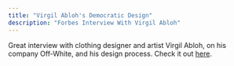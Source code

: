 ```yaml
---
title: "Virgil Abloh's Democratic Design"
description: "Forbes Interview With Virgil Abloh"
---
```


Great interview with clothing designer and artist Virgil Abloh, on his company Off-White, and his design process. Check it out [here](https://www.forbes.com/sites/josephdeacetis/2017/12/02/interview-virgil-ablohs-democratic-design/#18911674127d).
